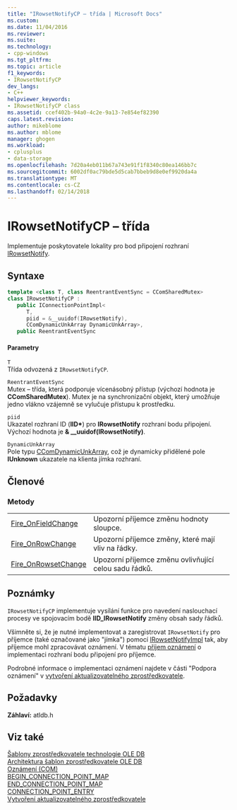 ```yaml
---
title: "IRowsetNotifyCP – třída | Microsoft Docs"
ms.custom: 
ms.date: 11/04/2016
ms.reviewer: 
ms.suite: 
ms.technology:
- cpp-windows
ms.tgt_pltfrm: 
ms.topic: article
f1_keywords:
- IRowsetNotifyCP
dev_langs:
- C++
helpviewer_keywords:
- IRowsetNotifyCP class
ms.assetid: ccef402b-94a0-4c2e-9a13-7e854ef82390
caps.latest.revision: 
author: mikeblome
ms.author: mblome
manager: ghogen
ms.workload:
- cplusplus
- data-storage
ms.openlocfilehash: 7d20a4eb011b67a743e91f1f8340c80ea146bb7c
ms.sourcegitcommit: 6002df0ac79bde5d5cab7bbeb9d8e0ef9920da4a
ms.translationtype: MT
ms.contentlocale: cs-CZ
ms.lasthandoff: 02/14/2018
---
```

# <a name="irowsetnotifycp-class"></a>IRowsetNotifyCP – třída
Implementuje poskytovatele lokality pro bod připojení rozhraní [IRowsetNotify](https://msdn.microsoft.com/en-us/library/ms712959.aspx).  
  
## <a name="syntax"></a>Syntaxe

```cpp
template <class T, class ReentrantEventSync = CComSharedMutex>  
class IRowsetNotifyCP :   
   public IConnectionPointImpl<  
      T,   
      piid = &__uuidof(IRowsetNotify),   
      CComDynamicUnkArray DynamicUnkArray>,  
   public ReentrantEventSync  
```  
  
#### <a name="parameters"></a>Parametry  
 `T`  
 Třída odvozená z `IRowsetNotifyCP`.  
  
 `ReentrantEventSync`  
 Mutex – třída, která podporuje vícenásobný přístup (výchozí hodnota je **CComSharedMutex**). Mutex je na synchronizační objekt, který umožňuje jedno vlákno vzájemně se vylučuje přístupu k prostředku.  
  
 `piid`  
 Ukazatel rozhraní ID (**IID\***) pro **IRowsetNotify** rozhraní bodu připojení. Výchozí hodnota je **& __uuidof(IRowsetNotify)**.  
  
 `DynamicUnkArray`  
 Pole typu [CComDynamicUnkArray](../../atl/reference/ccomdynamicunkarray-class.md), což je dynamicky přidělené pole **IUnknown** ukazatele na klienta jímka rozhraní.  
  
## <a name="members"></a>Členové  
  
### <a name="methods"></a>Metody  
  
|||  
|-|-|  
|[Fire_OnFieldChange](../../data/oledb/irowsetnotifycp-fire-onfieldchange.md)|Upozorní příjemce změnu hodnoty sloupce.|  
|[Fire_OnRowChange](../../data/oledb/irowsetnotifycp-fire-onrowchange.md)|Upozorní příjemce změny, které mají vliv na řádky.|  
|[Fire_OnRowsetChange](../../data/oledb/irowsetnotifycp-fire-onrowsetchange.md)|Upozorní příjemce změnu ovlivňující celou sadu řádků.|  
  
## <a name="remarks"></a>Poznámky  
 `IRowsetNotifyCP` implementuje vysílání funkce pro navedení naslouchací procesy ve spojovacím bodě **IID_IRowsetNotify** změny obsah sady řádků.  
  
 Všimněte si, že je nutné implementovat a zaregistrovat `IRowsetNotify` pro příjemce (také označované jako "jímka") pomocí [IRowsetNotifyImpl](../../data/oledb/irowsetnotifyimpl-class.md) tak, aby příjemce mohl zpracovávat oznámení. V tématu [příjem oznámení](../../data/oledb/receiving-notifications.md) o implementaci rozhraní bodu připojení pro příjemce.  
  
 Podrobné informace o implementaci oznámení najdete v části "Podpora oznámení" v [vytvoření aktualizovatelného zprostředkovatele](../../data/oledb/creating-an-updatable-provider.md).  
  
## <a name="requirements"></a>Požadavky  
 **Záhlaví:** atldb.h  
  
## <a name="see-also"></a>Viz také  
 [Šablony zprostředkovatele technologie OLE DB](../../data/oledb/ole-db-provider-templates-cpp.md)   
 [Architektura šablon zprostředkovatele OLE DB](../../data/oledb/ole-db-provider-template-architecture.md)   
 [Oznámení (COM)](http://msdn.microsoft.com/library/windows/desktop/ms678433)   
 [BEGIN_CONNECTION_POINT_MAP](../../atl/reference/connection-point-macros.md#begin_connection_point_map)   
 [END_CONNECTION_POINT_MAP](../../atl/reference/connection-point-macros.md#end_connection_point_map)   
 [CONNECTION_POINT_ENTRY](../../atl/reference/connection-point-macros.md#connection_point_entry)   
 [Vytvoření aktualizovatelného zprostředkovatele](../../data/oledb/creating-an-updatable-provider.md)
